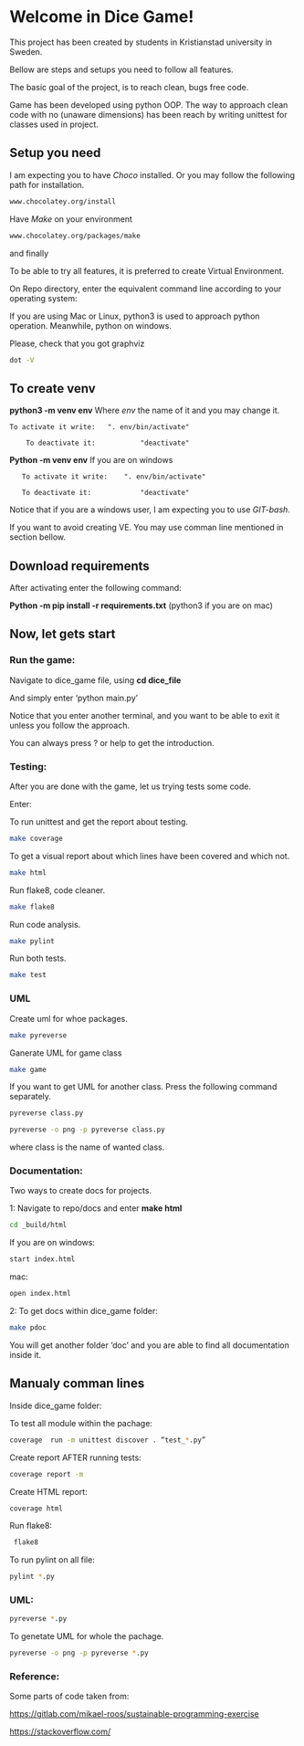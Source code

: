 ﻿Welcome in Dice Game!
=====================



This project has been created by students in Kristianstad university in Sweden.

Bellow are steps and setups you need to follow all features.




The basic goal of the project, is to reach clean, bugs free code.

Game has been developed using python OOP. The way to approach clean code with no (unaware dimensions) has been reach by writing unittest for classes used in project.







Setup you need
--------------


I am expecting you to have _Choco_ installed.
Or you may follow the following path for installation.



```bash
www.chocolatey.org/install

```



Have _Make_ on your environment



```bash
www.chocolatey.org/packages/make
```


and finally


To be able to try all features, it is preferred to create Virtual Environment.


On Repo directory, enter the equivalent command line according to your operating system:


If you are using Mac or Linux, python3 is used to approach python operation. Meanwhile,  python on windows.



Please, check that you got graphviz


```bash
dot -V
```



To create venv
--------------


**python3 -m venv env**   Where _env_ the name of it and you may change it.


	To activate it write:	". env/bin/activate"

        To deactivate it:	        "deactivate"



**Python -m venv env**     If you are on windows
       

       To activate it write:	". env/bin/activate"

       To deactivate it:	        "deactivate"



Notice that if you are a windows user, I am expecting you to use _GIT-bash_.


If you want to avoid creating VE. You may use comman line mentioned in section bellow.



Download requirements
---------------------


After activating enter the following command:



**Python -m pip install -r requirements.txt**  (python3 if you are on mac)






  
  
Now, let gets start
--------------------



  
### Run the game:


Navigate to dice_game file, using **cd dice_file**

And simply enter ‘python main.py’ 


Notice that you enter another terminal, and you want to be able to exit it unless you follow the approach.

You can always press ? or help to get the introduction.



  
### Testing:

After you are done with the game, let us trying tests some code.


Enter:


To run unittest and get the report about testing.

```bash
make coverage
```


To get a visual report about which lines have been covered and which not.

```bash
make html
```


Run flake8, code cleaner.

```bash
make flake8
```


Run code analysis.

```bash
make pylint
```


Run both tests.

```bash
make test
```


  
### UML


Create uml for whoe packages.


```bash
make pyreverse
```


Ganerate UML for game class


```bash
make game
```



If you want to get UML for another class. Press the following command separately.



```bash
pyreverse class.py
```


```bash
pyreverse -o png -p pyreverse class.py
``` 



where class is the name of wanted class.

  

### Documentation:


Two ways to create docs for projects.


1: Navigate to repo/docs and enter **make html**

```bash
cd _build/html
``` 

If you are on windows:

```bash
start index.html
```

mac:

```bash
open index.html
```


2: To get docs within dice_game folder:


```bash
make pdoc
```



You will get another folder ‘doc’ and you are able to find all documentation inside it.


  
  






Manualy comman lines
--------------------
  
Inside dice_game folder:

To test all module within the pachage:

```bash
coverage  run -m unittest discover . “test_*.py” 
```

Create report AFTER running tests:

```bash
coverage report -m
```

Create HTML report:

```bash
coverage html
```

Run flake8:

```bash
 flake8
```

To run pylint on all file:

```bash
pylint *.py
``` 



### UML:


```bash
pyreverse *.py
``` 



To genetate UML for whole the pachage.

```bash
pyreverse -o png -p pyreverse *.py
```








### Reference:


Some parts of code taken from:


https://gitlab.com/mikael-roos/sustainable-programming-exercise


https://stackoverflow.com/

